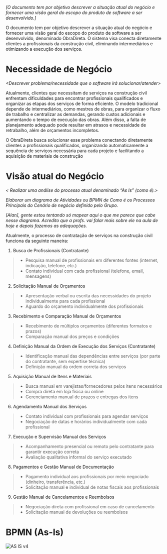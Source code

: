 _[O documento tem por objetivo descrever a situação atual do negócio e fornecer uma visão geral do escopo do produto de software a ser desenvolvido.]_

O documento tem por objetivo descrever a situação atual do negócio e fornecer uma visão geral do escopo do produto de software a ser desenvolvido, denominado ObraDireta. O sistema visa conecta diretamente clientes a profissionais da construção civil, eliminando intermediários e otimizando a execução dos serviços.

# Necessidade de Negócio
_<Descrever problema/necessidade que o software irá solucionar/atender>_

Atualmente, clientes que necessitam de serviços na construção civil enfrentam dificuldades para encontrar profissionais qualificados e organizar as etapas dos serviços de forma eficiente. O modelo tradicional depende de intermediários, como mestres de obras, para organizar o fluxo de trabalho e centralizar as demandas, gerando custos adicionais e aumentando o tempo de execução das obras. Além disso, a falta de planejamento adequado pode resultar em atrasos e necessidade de retrabalho, além de orçamentos incompletos.

O ObraDireta busca solucionar esse problema conectando diretamente clientes a profissionais qualificados, organizando automaticamente a sequência de serviços necessária para cada projeto e facilitando a aquisição de materiais de construção

# Visão atual do Negócio
_< Realizar uma análise do processo atual denominado “As Is” (como é).>_

_Elaborar um diagrama de Atividades ou BPMN de Como é os Processos Principais do Cenário de negócio definido pelo Grupo._

_[Alan], gente estou tentando só mapear aqui o que me parece que cabe nesse diagrama. Acredito que a profs. vai falar mais sobre ele na aula de hoje e depois fazemos as adequações._

Atualmente, o processo de contratação de serviços na construção civil funciona da seguinte maneira:

1. Busca de Profissionais (Contratante)
> * Pesquisa manual de profissionais em diferentes fontes (internet, indicação, telefone, etc.)
> * Contato individual com cada profissional (telefone, email, mensagens)
2. Solicitação Manual de Orçamentos
> * Apresentação verbal ou escrita das necessidades do projeto individualmente para cada profissional
> * Aguardo do orçamento individualmente dos profissionais
3. Recebimento e Comparação Manual de Orçamentos
> * Recebimento de múltiplos orçamentos (diferentes formatos e prazos)
> * Comparação manual dos preços e condições
4. Definição Manual da Ordem de Execução dos Serviços (Contratante)
> * Identificação manual das dependências entre serviços (por parte do contratante, sem expertise técnica)
> * Definição manual da ordem correta dos serviços
5. Aquisição Manual de Itens e Materiais
> * Busca manual em varejistas/fornecedores pelos itens necessários
> * Compra direta em loja física ou online
> * Gerenciamento manual de prazos e entregas dos itens
6. Agendamento Manual dos Serviços
> * Contato individual com profissionais para agendar serviços
> * Negociação de datas e horários individualmente com cada profissional
7. Execução e Supervisão Manual dos Serviços
> * Acompanhamento presencial ou remoto pelo contratante para garantir execução correta
> * Avaliação qualitativa informal do serviço executado
8. Pagamentos e Gestão Manual de Documentação
> * Pagamento individual aos profissionais por meio negociado (dinheiro, transferência, etc.)
> * Solicitação manual e individual de notas fiscais aos profissionais
9. Gestão Manual de Cancelamentos e Reembolsos
> * Negociação direta com profissional em caso de cancelamento
> * Solicitação manual de devoluções ou reembolsos

# BPMN (As-Is)
![AS IS v4](https://github.com/user-attachments/assets/74d6e1fb-2631-4f92-886c-d2ad94404acc)

